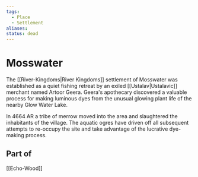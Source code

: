 ```yaml
---
tags:
  - Place
  - Settlement
aliases: 
status: dead
---
```

# Mosswater
The [[River-Kingdoms|River Kingdoms]] settlement of Mosswater was established as a quiet fishing retreat by an exiled [[Ustalav|Ustalavic]] merchant named Artoor Geera. Geera's apothecary discovered a valuable process for making luminous dyes from the unusual glowing plant life of the nearby Glow Water Lake.

In 4664 AR a tribe of merrow moved into the area and slaughtered the inhabitants of the village. The aquatic ogres have driven off all subsequent attempts to re-occupy the site and take advantage of the lucrative dye-making process.
## Part of
[[Echo-Wood]]